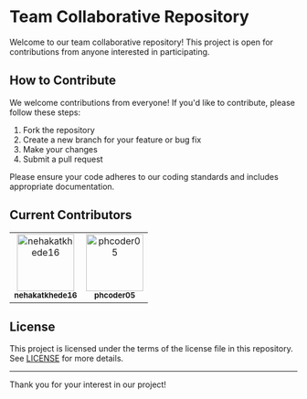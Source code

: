 # Team Collaborative Repository

Welcome to our team collaborative repository! This project is open for contributions from anyone interested in participating.

## How to Contribute

We welcome contributions from everyone! If you'd like to contribute, please follow these steps:

1. Fork the repository
2. Create a new branch for your feature or bug fix
3. Make your changes
4. Submit a pull request

Please ensure your code adheres to our coding standards and includes appropriate documentation.

## Current Contributors

<table>
  <tr>
    <td align="center">
      <a href="https://github.com/nehakatkhede16">
        <img src="https://github.com/nehakatkhede16.png" width="100px;" alt="nehakatkhede16"/>
        <br />
        <sub><b>nehakatkhede16</b></sub>
      </a>
    </td>
    <td align="center">
      <a href="https://github.com/phcoder05">
        <img src="https://github.com/phcoder05.png" width="100px;" alt="phcoder05"/>
        <br />
        <sub><b>phcoder05</b></sub>
      </a>
    </td>
  </tr>
</table>

## License

This project is licensed under the terms of the license file in this repository. See [LICENSE](LICENSE) for more details.

---

Thank you for your interest in our project!
